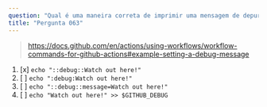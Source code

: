 ```yaml
---
question: "Qual é uma maneira correta de imprimir uma mensagem de depuração?"
title: "Pergunta 063"
---
```


> https://docs.github.com/en/actions/using-workflows/workflow-commands-for-github-actions#example-setting-a-debug-message
1. [x] `echo "::debug::Watch out here!"`
1. [ ] `echo ":debug:Watch out here!"`
1. [ ] `echo "::debug::message=Watch out here!"`
1. [ ] `echo "Watch out here!" >> $GITHUB_DEBUG`
